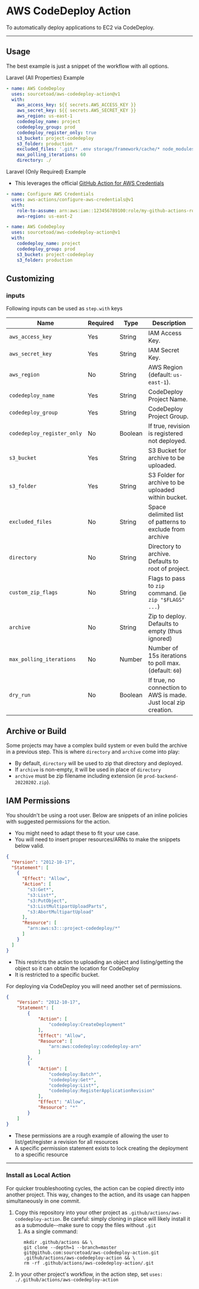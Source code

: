 # AWS CodeDeploy Action

To automatically deploy applications to EC2 via CodeDeploy.

---

## Usage

The best example is just a snippet of the workflow with all options.

Laravel (All Properties) Example

```yaml
- name: AWS CodeDeploy
  uses: sourcetoad/aws-codedeploy-action@v1
  with:
    aws_access_key: ${{ secrets.AWS_ACCESS_KEY }}
    aws_secret_key: ${{ secrets.AWS_SECRET_KEY }}
    aws_region: us-east-1
    codedeploy_name: project
    codedeploy_group: prod
    codedeploy_register_only: true
    s3_bucket: project-codedeploy
    s3_folder: production
    excluded_files: '.git/* .env storage/framework/cache/* node_modules/*'
    max_polling_iterations: 60
    directory: ./
```

Laravel (Only Required) Example

* This leverages the official [GitHub Action for AWS Credentials](https://github.com/marketplace/actions/configure-aws-credentials-action-for-github-actions)

```yaml
- name: Configure AWS Credentials
  uses: aws-actions/configure-aws-credentials@v1
  with:
    role-to-assume: arn:aws:iam::123456789100:role/my-github-actions-role
    aws-region: us-east-2

- name: AWS CodeDeploy
  uses: sourcetoad/aws-codedeploy-action@v1
  with:
    codedeploy_name: project
    codedeploy_group: prod
    s3_bucket: project-codedeploy
    s3_folder: production
```

## Customizing

### inputs

Following inputs can be used as `step.with` keys

| Name             | Required | Type    | Description                        |
|------------------|----------|---------|------------------------------------|
| `aws_access_key` | Yes | String | IAM Access Key. |
| `aws_secret_key` | Yes | String | IAM Secret Key. |
| `aws_region` | No | String | AWS Region (default: `us-east-1`). |
| `codedeploy_name` | Yes | String | CodeDeploy Project Name. |
| `codedeploy_group` | Yes | String | CodeDeploy Project Group. |
| `codedeploy_register_only` | No | Boolean | If true, revision is registered not deployed. |
| `s3_bucket` | Yes | String | S3 Bucket for archive to be uploaded. |
| `s3_folder` | Yes | String | S3 Folder for archive to be uploaded within bucket. |
| `excluded_files` | No | String | Space delimited list of patterns to exclude from archive |
| `directory` | No | String | Directory to archive. Defaults to root of project. |
| `custom_zip_flags` | No | String | Flags to pass to `zip` command. (ie `zip "$FLAGS" ...`) |
| `archive` | No | String | Zip to deploy. Defaults to empty (thus ignored) |
| `max_polling_iterations` | No | Number | Number of 15s iterations to poll max. (default: `60`) |
| `dry_run` | No | Boolean | If true, no connection to AWS is made. Just local zip creation. |

## Archive or Build
Some projects may have a complex build system or even build the archive in a previous step. This is where
`directory` and `archive` come into play:

 * By default, `directory` will be used to zip that directory and deployed.
 * If `archive` is non-empty, it will be used in place of `directory`
 * `archive` must be zip filename including extension (ie `prod-backend-20220202.zip`).

## IAM Permissions

You shouldn't be using a root user. Below are snippets of an inline policies with suggested permissions for the action. 

 * You might need to adapt these to fit your use case.
 * You will need to insert proper resources/ARNs to make the snippets below valid.

```json
{
  "Version": "2012-10-17",
  "Statement": [
    {
      "Effect": "Allow",
      "Action": [
        "s3:Get*",
        "s3:List*",
        "s3:PutObject",
        "s3:ListMultipartUploadParts",
        "s3:AbortMultipartUpload"
      ],
      "Resource": [
        "arn:aws:s3:::project-codedeploy/*"
      ]
    }
  ]
}
```

 * This restricts the action to uploading an object and listing/getting the object so it can obtain the location for CodeDeploy
 * It is restricted to a specific bucket.

For deploying via CodeDeploy you will need another set of permissions.
```json
{
    "Version": "2012-10-17",
    "Statement": [
        {
            "Action": [
                "codedeploy:CreateDeployment"
            ],
            "Effect": "Allow",
            "Resource": [
                "arn:aws:codedeploy:codedeploy-arn"
            ]
        },
        {
            "Action": [
                "codedeploy:Batch*",
                "codedeploy:Get*",
                "codedeploy:List*",
                "codedeploy:RegisterApplicationRevision"
            ],
            "Effect": "Allow",
            "Resource": "*"
        }
    ]
}
```

 * These permissions are a rough example of allowing the user to list/get/register a revision for all resources
 * A specific permission statement exists to lock creating the deployment to a specific resource

---

### Install as Local Action

For quicker troubleshooting cycles, the action can be copied directly into another project. This way, changes to the
action, and its usage can happen simultaneously in one commit.

1. Copy this repository into your other project as `.github/actions/aws-codedeploy-action`. Be careful: simply cloning
   in place will likely install it as a submodule--make sure to copy the files without `.git`
    1. As a single command:
       ```shell
       mkdir .github/actions && \
       git clone --depth=1 --branch=master git@github.com:sourcetoad/aws-codedeploy-action.git .github/actions/aws-codedeploy-action && \
       rm -rf .github/actions/aws-codedeploy-action/.git
       ```
2. In your other project's workflow, in the action step, set
   `uses: ./.github/actions/aws-codedeploy-action`
